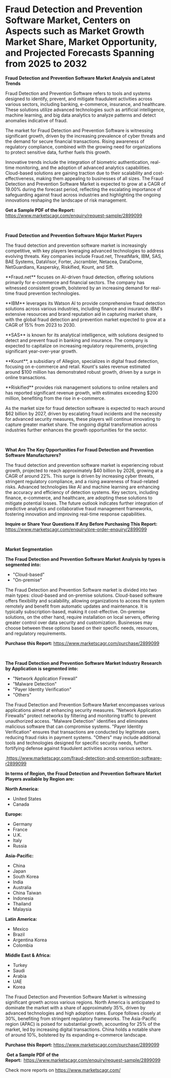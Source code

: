 <p><h1>Fraud Detection and Prevention Software Market, Centers on Aspects such as Market Growth Market Share, Market Opportunity, and Projected Forecasts Spanning from 2025 to 2032</h1></p><p><strong>Fraud Detection and Prevention Software Market Analysis and Latest Trends</strong></p>
<p><p>Fraud Detection and Prevention Software refers to tools and systems designed to identify, prevent, and mitigate fraudulent activities across various sectors, including banking, e-commerce, insurance, and healthcare. These solutions utilize advanced technologies such as artificial intelligence, machine learning, and big data analytics to analyze patterns and detect anomalies indicative of fraud. </p><p>The market for Fraud Detection and Prevention Software is witnessing significant growth, driven by the increasing prevalence of cyber threats and the demand for secure financial transactions. Rising awareness of regulatory compliance, combined with the growing need for organizations to protect sensitive data, further fuels this growth. </p><p>Innovative trends include the integration of biometric authentication, real-time monitoring, and the adoption of advanced analytics capabilities. Cloud-based solutions are gaining traction due to their scalability and cost-effectiveness, making them appealing to businesses of all sizes. The Fraud Detection and Prevention Software Market is expected to grow at a CAGR of 19.00% during the forecast period, reflecting the escalating importance of safeguarding against fraud across industries and highlighting the ongoing innovations reshaping the landscape of risk management.</p></p>
<p><strong>Get a Sample PDF of the Report:&nbsp;</strong> <a href="https://www.marketscagr.com/enquiry/request-sample/2899099?utm_campaign=3220&utm_medium=2&utm_source=Github&utm_content=ia&utm_term=15032025&utm_id=fraud-detection-and-prevention-software">https://www.marketscagr.com/enquiry/request-sample/2899099</a></p>
<p>&nbsp;</p>
<p><strong>Fraud Detection and Prevention Software Major Market Players</strong></p>
<p><p>The fraud detection and prevention software market is increasingly competitive, with key players leveraging advanced technologies to address evolving threats. Key companies include Fraud.net, ThreatMark, IBM, SAS, BAE Systems, DataVisor, Forter, Jscrambler, Netacea, DataDome, NetGuardians, Kaspersky, Riskified, Kount, and Sift.</p><p>**Fraud.net** focuses on AI-driven fraud detection, offering solutions primarily for e-commerce and financial sectors. The company has witnessed consistent growth, bolstered by an increasing demand for real-time fraud prevention technologies.</p><p>**IBM** leverages its Watson AI to provide comprehensive fraud detection solutions across various industries, including finance and insurance. IBM's extensive resources and brand reputation aid in capturing market share, with the global fraud detection and prevention market expected to grow at a CAGR of 15% from 2023 to 2030.</p><p>**SAS** is known for its analytical intelligence, with solutions designed to detect and prevent fraud in banking and insurance. The company is expected to capitalize on increasing regulatory requirements, projecting significant year-over-year growth.</p><p>**Kount**, a subsidiary of Allegion, specializes in digital fraud detection, focusing on e-commerce and retail. Kount's sales revenue estimated around $100 million has demonstrated robust growth, driven by a surge in online transactions.</p><p>**Riskified** provides risk management solutions to online retailers and has reported significant revenue growth, with estimates exceeding $200 million, benefiting from the rise in e-commerce.</p><p>As the market size for fraud detection software is expected to reach around $62 billion by 2027, driven by escalating fraud incidents and the necessity for advanced security measures, these players will continue innovating to capture greater market share. The ongoing digital transformation across industries further enhances the growth opportunities for the sector.</p></p>
<p>&nbsp;</p>
<p><strong>What Are The Key Opportunities For Fraud Detection and Prevention Software Manufacturers?</strong></p>
<p><p>The fraud detection and prevention software market is experiencing robust growth, projected to reach approximately $40 billion by 2026, growing at a CAGR of around 22%. This surge is driven by increasing cyber threats, stringent regulatory compliance, and a rising awareness of fraud-related risks. Advanced technologies like AI and machine learning are enhancing the accuracy and efficiency of detection systems. Key sectors, including finance, e-commerce, and healthcare, are adopting these solutions to mitigate potential losses. The future outlook indicates further integration of predictive analytics and collaborative fraud management frameworks, fostering innovation and improving real-time response capabilities.</p></p>
<p><strong>Inquire or Share Your Questions If Any Before Purchasing This Report:</strong> <a href="https://www.marketscagr.com/enquiry/pre-order-enquiry/2899099?utm_campaign=3220&utm_medium=2&utm_source=Github&utm_content=ia&utm_term=15032025&utm_id=fraud-detection-and-prevention-software">https://www.marketscagr.com/enquiry/pre-order-enquiry/2899099</a></p>
<p>&nbsp;</p>
<p><strong>Market Segmentation</strong></p>
<p><strong>The Fraud Detection and Prevention Software Market Analysis by types is segmented into:</strong></p>
<p><ul><li>"Cloud-based"</li><li>"On-premise"</li></ul></p>
<p><p>The Fraud Detection and Prevention Software market is divided into two main types: cloud-based and on-premise solutions. Cloud-based software offers flexibility and scalability, allowing organizations to access the system remotely and benefit from automatic updates and maintenance. It is typically subscription-based, making it cost-effective. On-premise solutions, on the other hand, require installation on local servers, offering greater control over data security and customization. Businesses may choose between these options based on their specific needs, resources, and regulatory requirements.</p></p>
<p><strong>Purchase this Report:&nbsp;</strong><a href="https://www.marketscagr.com/purchase/2899099?utm_campaign=3220&utm_medium=2&utm_source=Github&utm_content=ia&utm_term=15032025&utm_id=fraud-detection-and-prevention-software">https://www.marketscagr.com/purchase/2899099</a></p>
<p>&nbsp;</p>
<p><strong>The Fraud Detection and Prevention Software Market Industry Research by Application is segmented into:</strong></p>
<p><ul><li>"Network Application Firewall"</li><li>"Malware Detection"</li><li>"Payer Identity Verification"</li><li>"Others"</li></ul></p>
<p><p>The Fraud Detection and Prevention Software Market encompasses various applications aimed at enhancing security measures. "Network Application Firewalls" protect networks by filtering and monitoring traffic to prevent unauthorized access. "Malware Detection" identifies and eliminates malicious software that can compromise systems. "Payer Identity Verification" ensures that transactions are conducted by legitimate users, reducing fraud risks in payment systems. "Others" may include additional tools and technologies designed for specific security needs, further fortifying defense against fraudulent activities across various sectors.</p></p>
<p><a href="https://www.marketscagr.com/fraud-detection-and-prevention-software-r2899099?utm_campaign=3220&utm_medium=2&utm_source=Github&utm_content=ia&utm_term=15032025&utm_id=fraud-detection-and-prevention-software">&nbsp;https://www.marketscagr.com/fraud-detection-and-prevention-software-r2899099</a></p>
<p><strong>In terms of Region, the Fraud Detection and Prevention Software Market Players available by Region are:</strong></p>
<p>
    <p> <strong> North America: </strong>
        <ul>
            <li>United States</li>
            <li>Canada</li>
        </ul>
        </p> 
    <p> <strong> Europe: </strong>
        <ul>
            <li>Germany</li>
            <li>France</li>
            <li>U.K.</li>
            <li>Italy</li>
            <li>Russia</li>
        </ul>
        </p> 
    <p> <strong> Asia-Pacific: </strong>
        <ul>
            <li>China</li>
            <li>Japan</li>
            <li>South Korea</li>
            <li>India</li>
            <li>Australia</li>
            <li>China Taiwan</li>
            <li>Indonesia</li>
            <li>Thailand</li>
            <li>Malaysia</li>
        </ul>
        </p> 
    <p> <strong> Latin America: </strong>
        <ul>
            <li>Mexico</li>
            <li>Brazil</li>
            <li>Argentina Korea</li>
            <li>Colombia</li>
        </ul>
        </p> 
    <p> <strong> Middle East & Africa: </strong>
        <ul>
            <li>Turkey</li>
            <li>Saudi</li>
            <li>Arabia</li>
            <li>UAE</li>
            <li>Korea</li>
        </ul>
    </p>
    </p>
<p><p>The Fraud Detection and Prevention Software Market is witnessing significant growth across various regions. North America is anticipated to dominate the market with a share of approximately 35%, driven by advanced technologies and high adoption rates. Europe follows closely at 30%, benefiting from stringent regulatory frameworks. The Asia-Pacific region (APAC) is poised for substantial growth, accounting for 25% of the market, led by increasing digital transactions. China holds a notable share of around 10%, bolstered by its expanding e-commerce landscape.</p></p>
<p><strong>Purchase this Report: </strong><a href="https://www.marketscagr.com/purchase/2899099?utm_campaign=3220&utm_medium=2&utm_source=Github&utm_content=ia&utm_term=15032025&utm_id=fraud-detection-and-prevention-software">https://www.marketscagr.com/purchase/2899099</a></p>
<p>&nbsp;<strong>Get a Sample PDF of the Report:&nbsp;&nbsp;</strong><a href="https://www.marketscagr.com/enquiry/request-sample/2899099?utm_campaign=3220&utm_medium=2&utm_source=Github&utm_content=ia&utm_term=15032025&utm_id=fraud-detection-and-prevention-software">https://www.marketscagr.com/enquiry/request-sample/2899099</a></p>
<p><strong></strong></p>
<p>Check more reports on <a href="https://www.marketscagr.com/?utm_campaign=3220&utm_medium=2&utm_source=Github&utm_content=ia&utm_term=15032025&utm_id=fraud-detection-and-prevention-software">https://www.marketscagr.com/</a></p>
